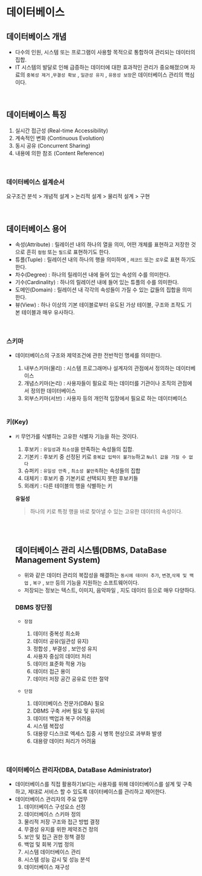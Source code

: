 # 데이터베이스

## 데이터베이스 개념
- 다수의 인원, 시스템 또는 프로그램이 사용할 목적으로 통합하여 관리되는 데이터의 집합.
- IT 시스템의 발달로 인해 급증하는 데이터에 대한 효과적인 관리가 중요해졌으며 자료의 `중복성 제거` ,`무결성 확보` , `일관성 유지` , `유용성 보장`은 데이터베이스 관리의 핵심이다.

<br>

## 데이터베이스 특징
1. 실시간 접근성 (Real-time Accessibility)
2. 계속적인 변화 (Continuous Evolution)
3. 동시 공유 (Concurrent Sharing)
4. 내용에 의한 참조 (Content Reference)

<br>

### 데이터베이스 설계순서
요구조건 분석 > 개념적 설계 > 논리적 설계 > 물리적 설계 > 구현

<br>

## 데이터베이스 용어
- 속성(Attribute) : 릴레이션 내의 하나의 열을 의미, 어떤 개체를 표현하고 저장한 것으로 흔히 `컬럼` 또는 `필드`로 표현하기도 한다.
- 튜플(Tuple) : 릴레이션 내의 하나의 행을 의미하며 , `레코드` 또는 `로우`로 표현 하기도 한다.
- 차수(Degree) : 하나의 릴레이션 내에 들어 있는 속성의 수를 의미한다.
- 기수(Cardinality) : 하나의 릴레이션 내에 들어 있는 튜플의 수를 의미한다.
- 도메인(Domain) : 릴레이션 내 각각의 속성들이 가질 수 있는 값들의 집합을 의미한다.
- 뷰(View) : 하나 이상의 기본 테이블로부터 유도된 가상 테이블, 구조와 조작도 기본 테이블과 매우 유사하다.

 <br>

### 스키마
- 데이터베이스의 구조와 제약조건에 관한 전반적인 명세를 의미한다.
  1. 내부스키마(물리) : 시스템 프로그래머나 설계자의 관점에서 정의하는 데이터베이스
  2. 개념스키마(논리) : 사용자들이 필요로 하는 데이터를 기관이나 조직의 관점에서 정의한 데이터베이스
  3. 외부스키마(서브) : 사용자 등의 개인적 입장에서 필요로 하는 데이터베이스

  <br>

### 키(Key)

- `키` 무언가를 식별하는 고유한 식별자 기능을 하는 것이다.
  1. 후보키 : `유일성`과 `최소성`을 만족하는 속성들의 집합.
  2. 기본키 : 후보키 중 선정된 키로 `중복값 입력이 불가능`하고 `Null 값을 가질 수 없다`
  3. 슈퍼키 : `유일성 만족` , `최소성 불만족`하는 속성들의 집합
  4. 대체키 : 후보키 중 기본키로 선택되지 못한 후보키들
  5. 외래키 : 다른 테이블의 행을 식별하는 키

  **유일성**
  > 하나의 키로 특정 행을 바로 찾아낼 수 있는 고유한 데이터의 속성이다.

  <br><br>

  ## 데이터베이스 관리 시스템(DBMS, DataBase Management System)
  - 위와 같은 데이터 관리의 복잡성을 해결하는 `동시에 데이터 추가`, `변경`,`삭제 및 백업` , `복구` , `보안` 등의 기능을 지원하는 소프트웨어이다.
  - 저장되는 정보는 텍스트, 이미지, 음악파일 , 지도 데이터 등으로 매우 다양하다.

  ### DBMS 장단점

  - `장점`
    1. 데이터 중복성 최소화
    2. 데이터 공유(일관성 유지)
    3. 정합성 , 부결성 , 보안성 유지
    4. 사용자 중심의 데이터 처리
    5. 데이터 표준화 적용 가능
    6. 데이터 접근 용이
    7. 데이터 저장 공간 공유로 인한 절약
  
  - `단점`
    1. 데이터베이스 전문가(DBA) 필요
    2. DBMS 구축 서버 필요 및 유지비
    3. 데이터 백업과 복구 어려움
    4. 시스템 복잡성
    5. 대용량 디스크로 엑세스 집중 시 병목 현상으로 과부화 발생
    6. 대용량 데이터 처리가 어려움

<br>

### 데이터베이스 관리자(DBA, DataBase Administrator)
- 데이터베이스를 직접 활용하기보다는 사용자를 위해 데이터베이스를 설계 및 구축하고, 제대로 서비스 할 수 있도록 데이터베이스를 관리하고 제어한다.
- 데이터베이스 관리자의 주요 업무
  1. 데이터베이스 구성요소 선정
  2. 데이터베이스 스키마 정의
  3. 물리적 저장 구조와 접근 방법 결정
  4. 무결성 유지를 위한 제약조건 정의
  5. 보안 및 접근 권한 정책 결정
  6. 백업 및 회복 기법 정의
  7. 시스템 데이터베이스 관리
  8. 시스템 성능 감시 및 성능 분석
  9. 데이터베이스 재구성